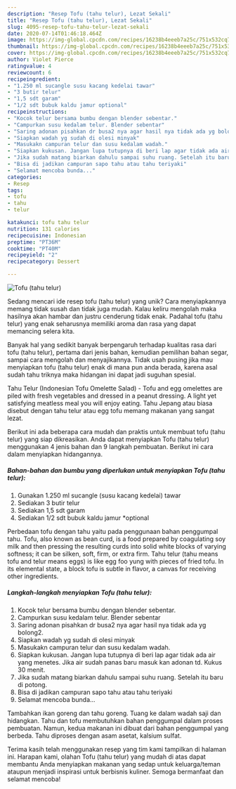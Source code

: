 ```yaml
---
description: "Resep Tofu (tahu telur), Lezat Sekali"
title: "Resep Tofu (tahu telur), Lezat Sekali"
slug: 4095-resep-tofu-tahu-telur-lezat-sekali
date: 2020-07-14T01:46:18.464Z
image: https://img-global.cpcdn.com/recipes/16238b4eeeb7a25c/751x532cq70/tofu-tahu-telur-foto-resep-utama.jpg
thumbnail: https://img-global.cpcdn.com/recipes/16238b4eeeb7a25c/751x532cq70/tofu-tahu-telur-foto-resep-utama.jpg
cover: https://img-global.cpcdn.com/recipes/16238b4eeeb7a25c/751x532cq70/tofu-tahu-telur-foto-resep-utama.jpg
author: Violet Pierce
ratingvalue: 4
reviewcount: 6
recipeingredient:
- "1.250 ml sucangle susu kacang kedelai tawar"
- "3 butir telur"
- "1,5 sdt garam"
- "1/2 sdt bubuk kaldu jamur optional"
recipeinstructions:
- "Kocok telur bersama bumbu dengan blender sebentar."
- "Campurkan susu kedalam telur. Blender sebentar"
- "Saring adonan pisahkan dr busa2 nya agar hasil nya tidak ada yg bolong2."
- "Siapkan wadah yg sudah di olesi minyak"
- "Masukakn campuran telur dan susu kedalam wadah."
- "Siapkan kukusan. Jangan lupa tutupnya di beri lap agar tidak ada air yang menetes. Jika air sudah panas baru masuk kan adonan td. Kukus 30 menit."
- "Jika sudah matang biarkan dahulu sampai suhu ruang. Setelah itu baru di potong."
- "Bisa di jadikan campuran sapo tahu atau tahu teriyaki"
- "Selamat mencoba bunda..."
categories:
- Resep
tags:
- tofu
- tahu
- telur

katakunci: tofu tahu telur 
nutrition: 131 calories
recipecuisine: Indonesian
preptime: "PT36M"
cooktime: "PT40M"
recipeyield: "2"
recipecategory: Dessert

---
```



![Tofu (tahu telur)](https://img-global.cpcdn.com/recipes/16238b4eeeb7a25c/751x532cq70/tofu-tahu-telur-foto-resep-utama.jpg)

Sedang mencari ide resep tofu (tahu telur) yang unik? Cara menyiapkannya memang tidak susah dan tidak juga mudah. Kalau keliru mengolah maka hasilnya akan hambar dan justru cenderung tidak enak. Padahal tofu (tahu telur) yang enak seharusnya memiliki aroma dan rasa yang dapat memancing selera kita.

Banyak hal yang sedikit banyak berpengaruh terhadap kualitas rasa dari tofu (tahu telur), pertama dari jenis bahan, kemudian pemilihan bahan segar, sampai cara mengolah dan menyajikannya. Tidak usah pusing jika mau menyiapkan tofu (tahu telur) enak di mana pun anda berada, karena asal sudah tahu triknya maka hidangan ini dapat jadi suguhan spesial.

Tahu Telur (Indonesian Tofu Omelette Salad) - Tofu and egg omelettes are piled with fresh vegetables and dressed in a peanut dressing. A light yet satisfying meatless meal you will enjoy eating. Tahu Jepang atau biasa disebut dengan tahu telur atau egg tofu memang makanan yang sangat lezat.


Berikut ini ada beberapa cara mudah dan praktis untuk membuat tofu (tahu telur) yang siap dikreasikan. Anda dapat menyiapkan Tofu (tahu telur) menggunakan 4 jenis bahan dan 9 langkah pembuatan. Berikut ini cara dalam menyiapkan hidangannya.

<!--inarticleads1-->

##### Bahan-bahan dan bumbu yang diperlukan untuk menyiapkan Tofu (tahu telur):

1. Gunakan 1.250 ml sucangle (susu kacang kedelai) tawar
1. Sediakan 3 butir telur
1. Sediakan 1,5 sdt garam
1. Sediakan 1/2 sdt bubuk kaldu jamur *optional


Perbedaan tofu dengan tahu yaitu pada penggunaan bahan penggumpal tahu. Tofu, also known as bean curd, is a food prepared by coagulating soy milk and then pressing the resulting curds into solid white blocks of varying softness; it can be silken, soft, firm, or extra firm. Tahu telur (tahu means tofu and telur means eggs) is like egg foo yung with pieces of fried tofu. In its elemental state, a block tofu is subtle in flavor, a canvas for receiving other ingredients. 

<!--inarticleads2-->

##### Langkah-langkah menyiapkan Tofu (tahu telur):

1. Kocok telur bersama bumbu dengan blender sebentar.
1. Campurkan susu kedalam telur. Blender sebentar
1. Saring adonan pisahkan dr busa2 nya agar hasil nya tidak ada yg bolong2.
1. Siapkan wadah yg sudah di olesi minyak
1. Masukakn campuran telur dan susu kedalam wadah.
1. Siapkan kukusan. Jangan lupa tutupnya di beri lap agar tidak ada air yang menetes. Jika air sudah panas baru masuk kan adonan td. Kukus 30 menit.
1. Jika sudah matang biarkan dahulu sampai suhu ruang. Setelah itu baru di potong.
1. Bisa di jadikan campuran sapo tahu atau tahu teriyaki
1. Selamat mencoba bunda...


Tambahkan ikan goreng dan tahu goreng. Tuang ke dalam wadah saji dan hidangkan. Tahu dan tofu membutuhkan bahan penggumpal dalam proses pembuatan. Namun, kedua makanan ini dibuat dari bahan penggumpal yang berbeda. Tahu diproses dengan asam asetat, kalsium sulfat. 

Terima kasih telah menggunakan resep yang tim kami tampilkan di halaman ini. Harapan kami, olahan Tofu (tahu telur) yang mudah di atas dapat membantu Anda menyiapkan makanan yang sedap untuk keluarga/teman ataupun menjadi inspirasi untuk berbisnis kuliner. Semoga bermanfaat dan selamat mencoba!
